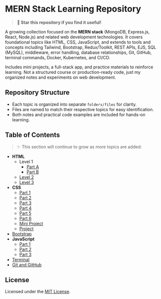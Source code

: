 # MERN Stack Learning Repository
> **🌟 Star this repository if you find it useful!**

A growing collection focused on the **MERN stack** (MongoDB, Express.js, React, Node.js) and related web development technologies. It covers foundational topics like HTML, CSS, JavaScript, and extends to tools and concepts including Tailwind, Bootstrap, Redux/Toolkit, REST APIs, EJS, SQL (MySQL), middleware, error handling, database relationships, Git, GitHub, terminal commands, Docker, Kubernetes, and CI/CD.

Includes mini projects, a full-stack app, and practice materials to reinforce learning. Not a structured course or production-ready code, just my organized notes and experiments on web development.

## Repository Structure
- Each topic is organized into separate `folders/files` for clarity.  
- Files are named to match their respective topics for easy identification.  
- Both notes and practical code examples are included for hands-on learning.

## Table of Contents
> ✨ This section will continue to grow as more topics are added:

- **HTML**
  - Level 1
    - [Part A](html/level-1/part-a)
    - [Part B](html/level-1/part-b)
  - [Level 2](html/level-2)
  - [Level 3](html/level-3)
- **CSS**
  - [Part 1](css/part-1)
  - [Part 2](css/part-2)
  - [Part 3](css/part-3)
  - [Part 4](css/part-4)
  - [Part 5](css/part-5)
  - [Part 6](css/part-6)
  - [Mini Project](css/mini-project)
  - [Project](css/project)
- [Bootstrap](bootstrap)
- **JavaScript**
  - [Part 1](javscript/part-1)
  - [Part 2](javascript/part-2)
  - [Part 3](javascript/part-3)
- [Terminal](terminal)
- [Git and GitHub](git-and-github)

## License
Licensed under the [MIT License](./LICENSE).
